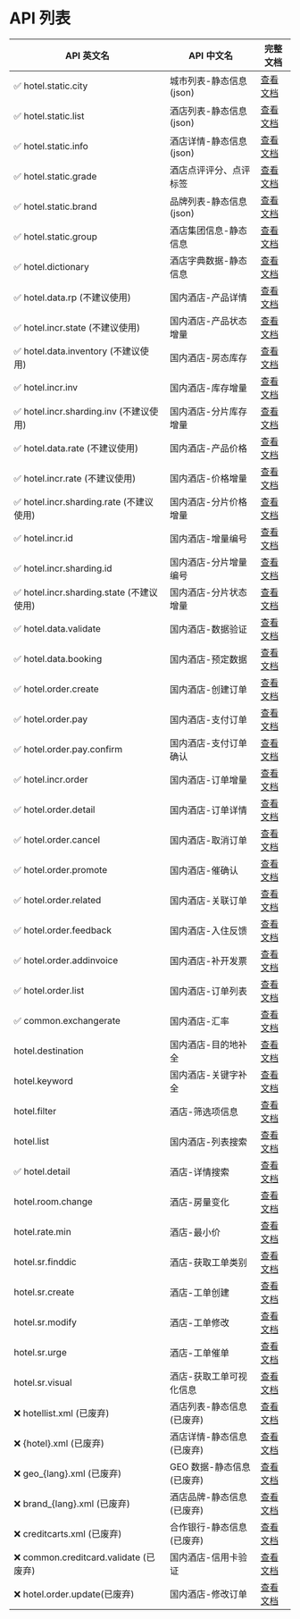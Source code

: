 # API 列表

| API 英文名                                 | API 中文名                 | 完整文档                                                                           |
| ----------------------------------------- | -------------------------- | ---------------------------------------------------------------------------------- |
| ✅ hotel.static.city                      | 城市列表-静态信息 (json)   | [查看文档](https://open.elong.com/doc/info/cn-api-meta-city)                       |
| ✅ hotel.static.list                      | 酒店列表-静态信息 (json)   | [查看文档](https://open.elong.com/doc/info/cn-api-meta-hotellist)                  |
| ✅ hotel.static.info                      | 酒店详情-静态信息 (json)   | [查看文档](https://open.elong.com/doc/info/cn-api-meta-hotelinfo)                  |
| ✅ hotel.static.grade                     | 酒店点评评分、点评标签     | [查看文档](https://open.elong.com/doc/info/cn-api-meta-hotelstaticgrade)           |
| ✅ hotel.static.brand                     | 品牌列表-静态信息 (json)   | [查看文档](https://open.elong.com/doc/info/cn-api-meta-hotelbrand)                 |
| ✅ hotel.static.group                     | 酒店集团信息-静态信息      | [查看文档](https://open.elong.com/doc/info/cn-api-meta-hotelstaticgroup)           |
| ✅ hotel.dictionary                       | 酒店字典数据-静态信息      | [查看文档](https://open.elong.com/doc/info/cn-api-meta-hoteldictionary)            |
| ✅ hotel.data.rp (不建议使用)              | 国内酒店-产品详情          | [查看文档](https://open.elong.com/doc/info/cn-api-meta-hotel_data_rp)              |
| ✅ hotel.incr.state (不建议使用)           | 国内酒店-产品状态增量      | [查看文档](https://open.elong.com/doc/info/cn-api-meta-hotel_incr_state)           |
| ✅ hotel.data.inventory (不建议使用)       | 国内酒店-房态库存          | [查看文档](https://open.elong.com/doc/info/cn-api-meta-hotel_data_inventory)       |
| ✅ hotel.incr.inv                         | 国内酒店-库存增量          | [查看文档](https://open.elong.com/doc/info/cn-api-meta-hotel_incr_inv)             |
| ✅ hotel.incr.sharding.inv (不建议使用)    | 国内酒店-分片库存增量      | [查看文档](https://open.elong.com/doc/info/cn-api-meta-hotel_incr_sharding_inv)    |
| ✅ hotel.data.rate (不建议使用)            | 国内酒店-产品价格          | [查看文档](https://open.elong.com/doc/info/cn-api-meta-hotel_data_rate)            |
| ✅ hotel.incr.rate (不建议使用)            | 国内酒店-价格增量          | [查看文档](https://open.elong.com/doc/info/cn-api-meta-hotel_incr_rate)            |
| ✅ hotel.incr.sharding.rate (不建议使用)   | 国内酒店-分片价格增量      | [查看文档](https://open.elong.com/doc/info/cn-api-meta-hotel_incr_sharding_rate)   |
| ✅ hotel.incr.id                          | 国内酒店-增量编号          | [查看文档](https://open.elong.com/doc/info/cn-api-meta-hotel_incr_id)              |
| ✅ hotel.incr.sharding.id                 | 国内酒店-分片增量编号      | [查看文档](https://open.elong.com/doc/info/cn-api-meta-hotel_incr_sharding_id)     |
| ✅ hotel.incr.sharding.state (不建议使用)  | 国内酒店-分片状态增量      | [查看文档](https://open.elong.com/doc/info/cn-api-meta-hotel_incr_sharding_state)  |
| ✅ hotel.data.validate                    | 国内酒店-数据验证          | [查看文档](https://open.elong.com/doc/info/cn-api-meta-hotel_data_validate)        |
| ✅ hotel.data.booking                     | 国内酒店-预定数据          | [查看文档](https://open.elong.com/doc/info/cn-api-meta-hotel_data_booking)         |
| ✅ hotel.order.create                     | 国内酒店-创建订单          | [查看文档](https://open.elong.com/doc/info/cn-api-meta-hotel_order_create)         |
| ✅ hotel.order.pay                        | 国内酒店-支付订单          | [查看文档](https://open.elong.com/doc/info/cn-api-meta-hotel_order_pay)            |
| ✅ hotel.order.pay.confirm                | 国内酒店-支付订单确认      | [查看文档](https://open.elong.com/doc/info/cn-api-meta-hotel_order_pay_confirm)    |
| ✅ hotel.incr.order                       | 国内酒店-订单增量          | [查看文档](https://open.elong.com/doc/info/cn-api-meta-hotel_incr_order)           |
| ✅ hotel.order.detail                     | 国内酒店-订单详情          | [查看文档](https://open.elong.com/doc/info/cn-api-meta-hotel_order_detail)         |
| ✅ hotel.order.cancel                     | 国内酒店-取消订单          | [查看文档](https://open.elong.com/doc/info/cn-api-meta-hotel_order_cancel)         |
| ✅ hotel.order.promote                    | 国内酒店-催确认            | [查看文档](https://open.elong.com/doc/info/cn-api-meta-hotel_order_promote)        |
| ✅ hotel.order.related                    | 国内酒店-关联订单          | [查看文档](https://open.elong.com/doc/info/cn-api-meta-hotel_order_related)        |
| ✅ hotel.order.feedback                   | 国内酒店-入住反馈          | [查看文档](https://open.elong.com/doc/info/cn-api-meta-hotel_order_feedback)       |
| ✅ hotel.order.addinvoice                 | 国内酒店-补开发票          | [查看文档](https://open.elong.com/doc/info/cn-api-meta-hotel_order_addinvoice)     |
| ✅ hotel.order.list                       | 国内酒店-订单列表          | [查看文档](https://open.elong.com/doc/info/cn-api-meta-hotel_order_list)           |
| ✅ common.exchangerate                    | 国内酒店-汇率              | [查看文档](https://open.elong.com/doc/info/cn-api-meta-common_exchangerate)        |
| hotel.destination                        | 国内酒店-目的地补全        | [查看文档](https://open.elong.com/doc/info/cn-api-search-hotel_destination)        |
| hotel.keyword                            | 国内酒店-关键字补全        | [查看文档](https://open.elong.com/doc/info/cn-api-search-hotel_keyword)            |
| hotel.filter                             | 酒店-筛选项信息            | [查看文档](https://open.elong.com/doc/info/cn-api-search-hotel_filter)             |
| hotel.list                               | 国内酒店-列表搜索          | [查看文档](https://open.elong.com/doc/info/cn-api-search-hotel_list)               |
| ✅ hotel.detail                           | 酒店-详情搜索              | [查看文档](https://open.elong.com/doc/info/cn-api-search-hotel_detail)             |
| hotel.room.change                        | 酒店-房量变化              | [查看文档](https://open.elong.com/doc/info/cn-api-search-hotel_room_change)        |
| hotel.rate.min                           | 酒店-最小价                | [查看文档](https://open.elong.com/doc/info/cn-api-search-hotel_rate_min)           |
| hotel.sr.finddic                         | 酒店-获取工单类别          | [查看文档](https://open.elong.com/doc/info/cn-api-hotel_sr_finddic)                |
| hotel.sr.create                          | 酒店-工单创建              | [查看文档](https://open.elong.com/doc/info/cn-api-hotel_sr_create)                 |
| hotel.sr.modify                          | 酒店-工单修改              | [查看文档](https://open.elong.com/doc/info/cn-api-hotel_sr_modify)                 |
| hotel.sr.urge                            | 酒店-工单催单              | [查看文档](https://open.elong.com/doc/info/cn-api-hotel_sr_urge)                   |
| hotel.sr.visual                          | 酒店-获取工单可视化信息    | [查看文档](https://open.elong.com/doc/info/cn-api-hotel_sr_visual)                 |
| ❌ hotellist.xml (已废弃)                 | 酒店列表-静态信息 (已废弃) | [查看文档](https://open.elong.com/doc/info/cn-api-meta-hotellist_xml)              |
| ❌ {hotel}.xml (已废弃)                   | 酒店详情-静态信息 (已废弃) | [查看文档](https://open.elong.com/doc/info/cn-api-meta-hotelId_xml)                |
| ❌ geo_{lang}.xml (已废弃)                | GEO 数据-静态信息 (已废弃) | [查看文档](https://open.elong.com/doc/info/cn-api-meta-geo_xml)                    |
| ❌ brand_{lang}.xml (已废弃)              | 酒店品牌-静态信息 (已废弃) | [查看文档](https://open.elong.com/doc/info/cn-api-meta-brand_xml)                  |
| ❌ creditcarts.xml (已废弃)               | 合作银行-静态信息 (已废弃) | [查看文档](https://open.elong.com/doc/info/cn-api-meta-creditcards_xml)            |
| ❌ common.creditcard.validate (已废弃)    | 国内酒店-信用卡验证        | [查看文档](https://open.elong.com/doc/info/cn-api-meta-common_creditcard_validate) |
| ❌ hotel.order.update(已废弃)             | 国内酒店-修改订单          | [查看文档](https://open.elong.com/doc/info/cn-api-meta-hotel_order_update)         |